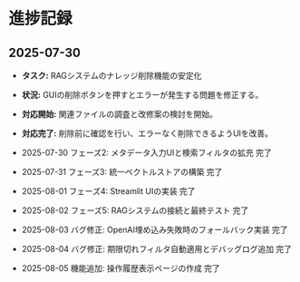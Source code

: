 # 進捗記録

## 2025-07-30

- **タスク:** RAGシステムのナレッジ削除機能の安定化
- **状況:** GUIの削除ボタンを押すとエラーが発生する問題を修正する。
- **対応開始:** 関連ファイルの調査と改修案の検討を開始。
- **対応完了:** 削除前に確認を行い、エラーなく削除できるようUIを改善。
- 2025-07-30 フェーズ2: メタデータ入力UIと検索フィルタの拡充 完了

- 2025-07-31 フェーズ3: 統一ベクトルストアの構築 完了
- 2025-08-01 フェーズ4: Streamlit UIの実装 完了
- 2025-08-02 フェーズ5: RAGシステムの接続と最終テスト 完了
- 2025-08-03 バグ修正: OpenAI埋め込み失敗時のフォールバック実装 完了

- 2025-08-04 バグ修正: 期限切れフィルタ自動適用とデバッグログ追加 完了
- 2025-08-05 機能追加: 操作履歴表示ページの作成 完了
